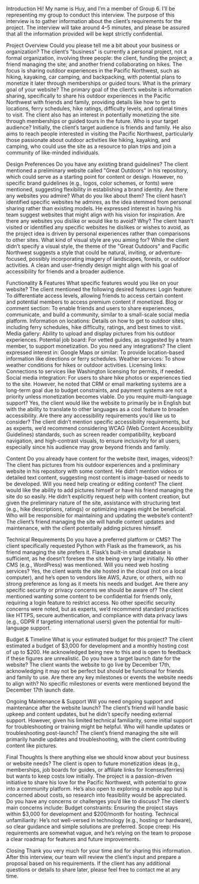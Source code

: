 
Introduction
Hi! My name is Huy, and I’m a member of Group 6. I’ll be representing my group to conduct this interview. The purpose of this interview is to gather information about the client’s requirements for the project. The interview will take around 4–5 minutes, and please be assured that all the information provided will be kept strictly confidential.

Project Overview
Could you please tell me a bit about your business or organization?
The client’s "business" is currently a personal project, not a formal organization, involving three people: the client, funding the project; a friend managing the site; and another friend collaborating on hikes. The focus is sharing outdoor experiences in the Pacific Northwest, such as hiking, kayaking, car camping, and backpacking, with potential plans to monetize it later through memberships or guided tours.
What is the primary goal of your website?
The primary goal of the client’s website is information sharing, specifically to share his outdoor experiences in the Pacific Northwest with friends and family, providing details like how to get to locations, ferry schedules, hike ratings, difficulty levels, and optimal times to visit. The client also has an interest in potentially monetizing the site through memberships or guided tours in the future.
Who is your target audience?
Initially, the client’s target audience is friends and family. He also aims to reach people interested in visiting the Pacific Northwest, particularly those passionate about outdoor activities like hiking, kayaking, and camping, who could use the site as a resource to plan trips and join a community of like-minded individuals.

Design Preferences
Do you have any existing brand guidelines?
The client mentioned a preliminary website called "Great Outdoors" in his repository, which could serve as a starting point for content or design. However, no specific brand guidelines (e.g., logos, color schemes, or fonts) were mentioned, suggesting flexibility in establishing a brand identity.
Are there any websites you admire? What do you like about them?
The client hasn’t identified specific websites he admires, as the idea stemmed from personal sharing rather than existing models. He expressed interest in having his team suggest websites that might align with his vision for inspiration.
Are there any websites you dislike or would like to avoid? Why?
The client hasn’t visited or identified any specific websites he dislikes or wishes to avoid, as the project idea is driven by personal experiences rather than comparisons to other sites.
What kind of visual style are you aiming for?
While the client didn’t specify a visual style, the theme of the "Great Outdoors" and Pacific Northwest suggests a style that could be natural, inviting, or adventure-focused, possibly incorporating imagery of landscapes, forests, or outdoor activities. A clean and user-friendly design might align with his goal of accessibility for friends and a broader audience.

Functionality & Features
What specific features would you like on your website?
The client mentioned the following desired features:
Login feature: To differentiate access levels, allowing friends to access certain content and potential members to access premium content if monetized.
Blog or comment section: To enable friends and users to share experiences, communicate, and build a community, similar to a small-scale social media platform.
Information on locations: Details on how to get to outdoor sites, including ferry schedules, hike difficulty, ratings, and best times to visit.
Media gallery: Ability to upload and display pictures from his outdoor experiences.
Potential job board: For vetted guides, as suggested by a team member, to support monetization.
Do you need any integrations?
The client expressed interest in:
Google Maps or similar: To provide location-based information like directions or ferry schedules.
Weather services: To show weather conditions for hikes or outdoor activities.
Licensing links: Connections to services like Washington licensing for permits, if needed.
Social media integration: For users to share hike photos or experiences tied to the site. However, he noted that CRM or email marketing systems are a long-term goal due to budget constraints, and payment systems are not a priority unless monetization becomes viable.
Do you require multi-language support?
Yes, the client would like the website to primarily be in English but with the ability to translate to other languages as a cool feature to broaden accessibility.
Are there any accessibility requirements you’d like us to consider?
The client didn’t mention specific accessibility requirements, but as experts, we’d recommend considering WCAG (Web Content Accessibility Guidelines) standards, such as screen reader compatibility, keyboard navigation, and high-contrast visuals, to ensure inclusivity for all users, especially since his audience may grow beyond friends and family.

Content
Do you already have content for the website (text, images, videos)?
The client has pictures from his outdoor experiences and a preliminary website in his repository with some content. He didn’t mention videos or detailed text content, suggesting most content is image-based or needs to be developed.
Will you need help creating or editing content?
The client would like the ability to add pictures himself or have his friend managing the site do so easily. He didn’t explicitly request help with content creation, but given the preliminary nature of the site, assistance with structuring text (e.g., hike descriptions, ratings) or optimizing images might be beneficial.
Who will be responsible for maintaining and updating the website’s content?
The client’s friend managing the site will handle content updates and maintenance, with the client potentially adding pictures himself.

Technical Requirements
Do you have a preferred platform or CMS?
The client specifically requested Python with Flask as the framework, as his friend managing the site prefers it. Flask’s built-in small database is sufficient, as he doesn’t foresee the site being very large initially. No other CMS (e.g., WordPress) was mentioned.
Will you need web hosting services?
Yes, the client wants the site hosted in the cloud (not on a local computer), and he’s open to vendors like AWS, Azure, or others, with no strong preference as long as it meets his needs and budget.
Are there any specific security or privacy concerns we should be aware of?
The client mentioned wanting some content to be confidential for friends only, requiring a login feature to restrict access. No other specific security concerns were noted, but as experts, we’d recommend standard practices like HTTPS, secure authentication, and compliance with data privacy laws (e.g., GDPR if targeting international users) given the potential for multi-language support.

Budget & Timeline
What is your estimated budget for this project?
The client estimated a budget of $3,000 for development and a monthly hosting cost of up to $200. He acknowledged being new to this and is open to feedback if these figures are unrealistic.
Do you have a target launch date for the website?
The client wants the website to go live by December 17th, acknowledging it may not be perfect but should be functional for friends and family to use.
Are there any key milestones or events the website needs to align with?
No specific milestones or events were mentioned beyond the December 17th launch date.

Ongoing Maintenance & Support
Will you need ongoing support and maintenance after the website launch?
The client’s friend will handle basic upkeep and content updates, but he didn’t specify needing external support. However, given his limited technical familiarity, some initial support for troubleshooting or training might be helpful.
Who will handle updates or troubleshooting post-launch?
The client’s friend managing the site will primarily handle updates and troubleshooting, with the client contributing content like pictures.

Final Thoughts
Is there anything else we should know about your business or website needs?
The client is open to future monetization ideas (e.g., memberships, job boards for guides, or affiliate links for licenses/ferries) but wants to keep costs low initially. The project is a passion-driven initiative to share his love for the Pacific Northwest, with potential to grow into a community platform. He’s also open to exploring a mobile app but is concerned about costs, so research into feasibility would be appreciated.
Do you have any concerns or challenges you’d like to discuss?
The client’s main concerns include:
Budget constraints: Ensuring the project stays within $3,000 for development and $200/month for hosting.
Technical unfamiliarity: He’s not well-versed in technology (e.g., hosting or hardware), so clear guidance and simple solutions are preferred.
Scope creep: His requirements are somewhat vague, and he’s relying on the team to propose a clear roadmap for features and future improvements.

Closing
Thank you very much for your time and for sharing this information. After this interview, our team will review the client’s input and prepare a proposal based on his requirements.
If the client has any additional questions or details to share later, please feel free to contact me at any time.

